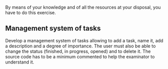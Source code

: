 By means of your knowledge and of all the resources at your disposal, you have to do this exercise.

Management system of tasks
--------
Develop a management system of tasks allowing to add a task, name it, add a description and a degree of importance.
The user must also be able to change the status (finished, in progress, opened) and to delete it.
The source code has to be a minimum commented to help the examinator to understand it.

